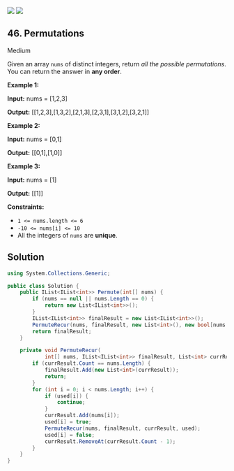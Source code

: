 [![](https://img.shields.io/github/stars/LeetCode-in-Net/LeetCode-in-Net?label=Stars&style=flat-square)](https://github.com/LeetCode-in-Net/LeetCode-in-Net)
[![](https://img.shields.io/github/forks/LeetCode-in-Net/LeetCode-in-Net?label=Fork%20me%20on%20GitHub%20&style=flat-square)](https://github.com/LeetCode-in-Net/LeetCode-in-Net/fork)

## 46\. Permutations

Medium

Given an array `nums` of distinct integers, return _all the possible permutations_. You can return the answer in **any order**.

**Example 1:**

**Input:** nums = [1,2,3]

**Output:** [[1,2,3],[1,3,2],[2,1,3],[2,3,1],[3,1,2],[3,2,1]] 

**Example 2:**

**Input:** nums = [0,1]

**Output:** [[0,1],[1,0]] 

**Example 3:**

**Input:** nums = [1]

**Output:** [[1]] 

**Constraints:**

*   `1 <= nums.length <= 6`
*   `-10 <= nums[i] <= 10`
*   All the integers of `nums` are **unique**.

## Solution

```csharp
using System.Collections.Generic;

public class Solution {
    public IList<IList<int>> Permute(int[] nums) {
        if (nums == null || nums.Length == 0) {
            return new List<IList<int>>();
        }
        IList<IList<int>> finalResult = new List<IList<int>>();
        PermuteRecur(nums, finalResult, new List<int>(), new bool[nums.Length]);
        return finalResult;
    }

    private void PermuteRecur(
            int[] nums, IList<IList<int>> finalResult, List<int> currResult, bool[] used) {
        if (currResult.Count == nums.Length) {
            finalResult.Add(new List<int>(currResult));
            return;
        }
        for (int i = 0; i < nums.Length; i++) {
            if (used[i]) {
                continue;
            }
            currResult.Add(nums[i]);
            used[i] = true;
            PermuteRecur(nums, finalResult, currResult, used);
            used[i] = false;
            currResult.RemoveAt(currResult.Count - 1);
        }
    }
}
```